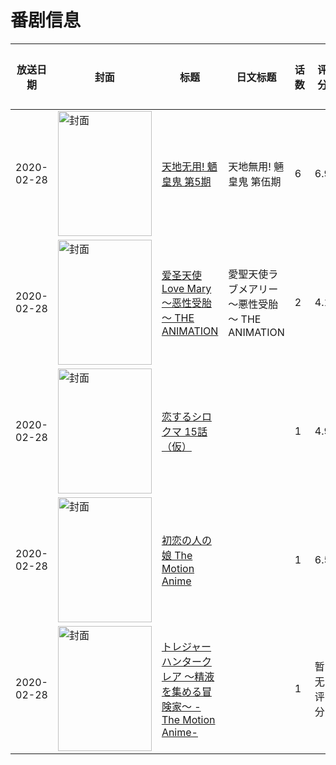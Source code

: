 # 番剧信息

|放送日期|封面|标题|日文标题|话数|评分|评分人数|
|---|---|---|---|---|---|---|
|2020-02-28|<img src="//lain.bgm.tv/pic/cover/c/e8/e9/288746_k4S42.jpg" alt="封面" style="width:150px;height:200px;object-fit:cover;">|[天地无用! 魉皇鬼 第5期](https://bangumi.tv/subject/288746)|天地無用! 魎皇鬼 第伍期|6|6.9|36人评分|
|2020-02-28|<img src="/img/no_icon_subject.png" alt="封面" style="width:150px;height:200px;object-fit:cover;">|[爱圣天使Love Mary ～恶性受胎～ THE ANIMATION](https://bangumi.tv/subject/295870)|愛聖天使ラブメアリー ～悪性受胎～ THE ANIMATION|2|4.1|186人评分|
|2020-02-28|<img src="//lain.bgm.tv/pic/cover/c/d3/87/302150_mKvxV.jpg" alt="封面" style="width:150px;height:200px;object-fit:cover;">|[恋するシロクマ 15話（仮）](https://bangumi.tv/subject/302150)||1|4.9|14人评分|
|2020-02-28|<img src="/img/no_icon_subject.png" alt="封面" style="width:150px;height:200px;object-fit:cover;">|[初恋の人の娘 The Motion Anime](https://bangumi.tv/subject/316002)||1|6.5|10人评分|
|2020-02-28|<img src="/img/no_icon_subject.png" alt="封面" style="width:150px;height:200px;object-fit:cover;">|[トレジャーハンタークレア ～精液を集める冒険家～ -The Motion Anime-](https://bangumi.tv/subject/345885)||1|暂无评分|少于10人评分|

